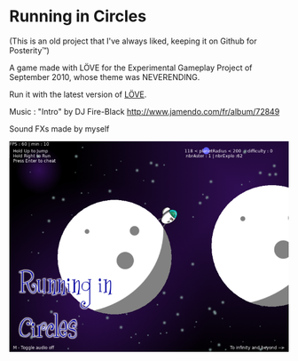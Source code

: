 # Running in Circles

(This is an old project that I've always liked, keeping it on Github for Posterity™)

A game made with LÖVE for the Experimental Gameplay Project of September 2010, whose theme was NEVERENDING.

Run it with the latest version of [LÖVE](https://www.love2d.org).

Music : "Intro" by DJ Fire-Black http://www.jamendo.com/fr/album/72849

Sound FXs made by myself

![Screenshot](./res/screenshot.png)
